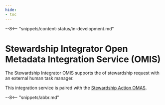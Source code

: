 ```yaml
---
hide:
- toc
---
```


<!-- SPDX-License-Identifier: CC-BY-4.0 -->
<!-- Copyright Contributors to the Egeria project. -->

--8<-- "snippets/content-status/in-development.md"

# Stewardship Integrator Open Metadata Integration Service (OMIS)

The Stewardship Integrator OMIS supports the of stewardship request with an external human task manager.

This integration service is paired with the [Stewardship Action OMAS](./services/stewardship-action/overview).

--8<-- "snippets/abbr.md"